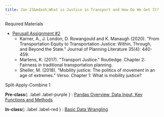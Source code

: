 ```yaml
---
title: Jan 23&mdash;What is Justice in Transport and How Do We Get It?
---
```


Required Materials  
* [Perusall Assignment #2](#)
    * Karner, A., J. London, D. Rowangould and K. Manaugh (2020). "From Transportation Equity to Transportation Justice: Within, Through, and Beyond the State." Journal of Planning Literature 35(4): 440-459.
    * Martens, K. (2017). "Transport Justice." Routledge. Chapter 2: Fairness in traditional transportation planning. 
    * Sheller, M. (2018). "Mobility justice: The politics of movement in an age of extremes." Verso. Chapter 1: What is mobility justice?

Split-Apply-Combine 1

**Pre-class**{: .label .label-purple }
: [Pandas Overview, Data Input, Key Functions and Methods](#)

**In-class**{: .label .label-red }
: [Basic Data Wrangling](#)